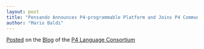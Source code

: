 ```yaml
---
layout: post
title: "Pensando Announces P4-programmable Platform and Joins P4 Community"
author: "Mario Baldi"
---
```


[Posted](https://p4.org/p4/pensando-joins-p4.html) on the [Blog](https://p4.org/blog/) of the [P4 Language Consortium](https://p4.org/)